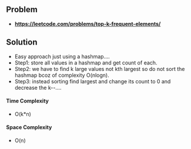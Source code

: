 ## Problem

- **https://leetcode.com/problems/top-k-frequent-elements/**

## Solution

- Easy approach just using a hashmap....
- Step1: store all values in a hashmap and get count of each.
- Step2: we have to find k large values not kth largest so do not sort the hashmap bcoz of complexity O(nlogn).
- Step3: instead sorting find largest and change its count to 0 and decrease the k--....

#### Time Complexity

- O(k\*n)

#### Space Complexity

- O(n)
